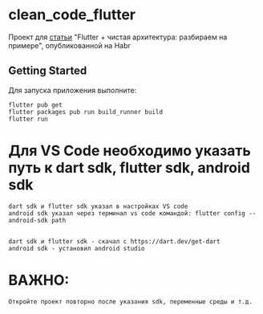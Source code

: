 # clean_code_flutter

Проект для [статьи](https://habr.com/ru/post/522640/) "Flutter + чистая архитектура: разбираем на примере", опубликованной на Habr

## Getting Started

Для запуска приложения выполните:

    flutter pub get
    flutter packages pub run build_runner build
    flutter run

# Для VS Code необходимо указать путь к dart sdk, flutter sdk, android sdk

    dart sdk и flutter sdk указал в настройках VS code
    android sdk указал через терминал vs code командой: flutter config --android-sdk path
    
    
    dart sdk и flutter sdk - скачал с https://dart.dev/get-dart
    android sdk - установил android studio

# ВАЖНО:
    Откройте проект повторно после указания sdk, переменные среды и т.д.
